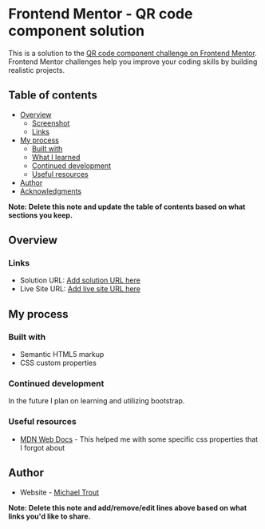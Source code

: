 # Frontend Mentor - QR code component solution

This is a solution to the [QR code component challenge on Frontend Mentor](https://www.frontendmentor.io/challenges/qr-code-component-iux_sIO_H). Frontend Mentor challenges help you improve your coding skills by building realistic projects. 

## Table of contents

- [Overview](#overview)
  - [Screenshot](#screenshot)
  - [Links](#links)
- [My process](#my-process)
  - [Built with](#built-with)
  - [What I learned](#what-i-learned)
  - [Continued development](#continued-development)
  - [Useful resources](#useful-resources)
- [Author](#author)
- [Acknowledgments](#acknowledgments)

**Note: Delete this note and update the table of contents based on what sections you keep.**

## Overview

### Links

- Solution URL: [Add solution URL here](https://github.com/MichaelT03/qr-code-component)
- Live Site URL: [Add live site URL here](https://michaelt03.github.io/qr-code-component/)

## My process

### Built with

- Semantic HTML5 markup
- CSS custom properties

### Continued development

In the future I plan on learning and utilizing bootstrap.

### Useful resources

- [MDN Web Docs](https://developer.mozilla.org/en-US/) - This helped me with some specific css properties that I 
forgot about

## Author

- Website - [Michael Trout](https://www.your-site.com)

**Note: Delete this note and add/remove/edit lines above based on what links you'd like to share.**
